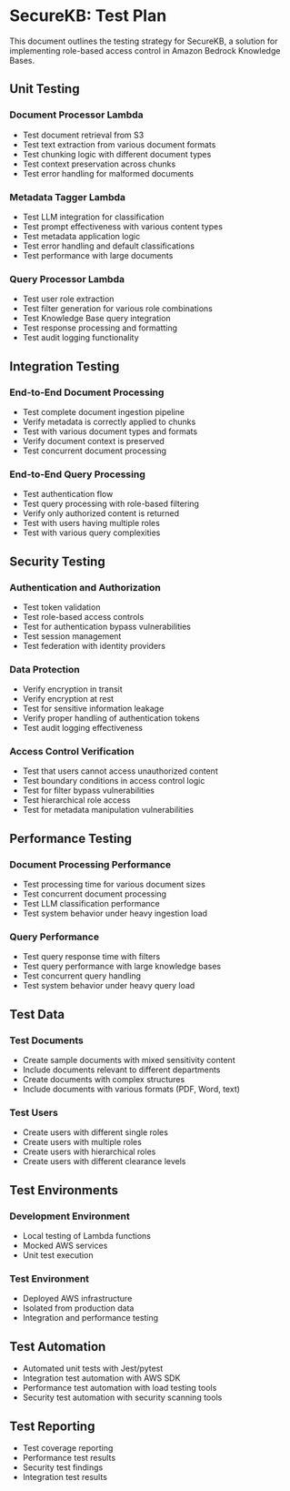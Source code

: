 # SecureKB: Test Plan

This document outlines the testing strategy for SecureKB, a solution for implementing role-based access control in Amazon Bedrock Knowledge Bases.

## Unit Testing

### Document Processor Lambda

- Test document retrieval from S3
- Test text extraction from various document formats
- Test chunking logic with different document types
- Test context preservation across chunks
- Test error handling for malformed documents

### Metadata Tagger Lambda

- Test LLM integration for classification
- Test prompt effectiveness with various content types
- Test metadata application logic
- Test error handling and default classifications
- Test performance with large documents

### Query Processor Lambda

- Test user role extraction
- Test filter generation for various role combinations
- Test Knowledge Base query integration
- Test response processing and formatting
- Test audit logging functionality

## Integration Testing

### End-to-End Document Processing

- Test complete document ingestion pipeline
- Verify metadata is correctly applied to chunks
- Test with various document types and formats
- Verify document context is preserved
- Test concurrent document processing

### End-to-End Query Processing

- Test authentication flow
- Test query processing with role-based filtering
- Verify only authorized content is returned
- Test with users having multiple roles
- Test with various query complexities

## Security Testing

### Authentication and Authorization

- Test token validation
- Test role-based access controls
- Test for authentication bypass vulnerabilities
- Test session management
- Test federation with identity providers

### Data Protection

- Verify encryption in transit
- Verify encryption at rest
- Test for sensitive information leakage
- Verify proper handling of authentication tokens
- Test audit logging effectiveness

### Access Control Verification

- Test that users cannot access unauthorized content
- Test boundary conditions in access control logic
- Test for filter bypass vulnerabilities
- Test hierarchical role access
- Test for metadata manipulation vulnerabilities

## Performance Testing

### Document Processing Performance

- Test processing time for various document sizes
- Test concurrent document processing
- Test LLM classification performance
- Test system behavior under heavy ingestion load

### Query Performance

- Test query response time with filters
- Test query performance with large knowledge bases
- Test concurrent query handling
- Test system behavior under heavy query load

## Test Data

### Test Documents

- Create sample documents with mixed sensitivity content
- Include documents relevant to different departments
- Create documents with complex structures
- Include documents with various formats (PDF, Word, text)

### Test Users

- Create users with different single roles
- Create users with multiple roles
- Create users with hierarchical roles
- Create users with different clearance levels

## Test Environments

### Development Environment

- Local testing of Lambda functions
- Mocked AWS services
- Unit test execution

### Test Environment

- Deployed AWS infrastructure
- Isolated from production data
- Integration and performance testing

## Test Automation

- Automated unit tests with Jest/pytest
- Integration test automation with AWS SDK
- Performance test automation with load testing tools
- Security test automation with security scanning tools

## Test Reporting

- Test coverage reporting
- Performance test results
- Security test findings
- Integration test results
